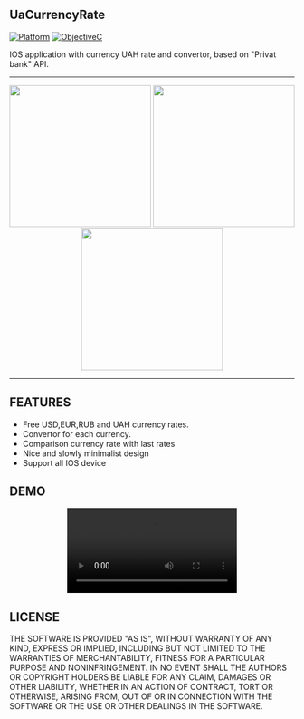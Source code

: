 ## UaCurrencyRate

[![Platform](https://img.shields.io/badge/platform-ios-blue.svg?style=flat
)](https://developer.apple.com/iphone/index.action)
[![ObjectiveC](https://img.shields.io/badge/Objective--C-2.0-blue.svg)](https://developer.apple.com/library/content/documentation/Cocoa/Conceptual/ProgrammingWithObjectiveC/Introduction/Introduction.html) 

IOS application with currency UAH rate and convertor, based on "Privat bank" API.

---

<p align="center">
<img src="https://pp.userapi.com/c837434/v837434677/2d0ef/ly1dp6Emzcs.jpg" width="250">
<img src="https://pp.userapi.com/c837434/v837434677/2d0f9/z8wZk9nFSoQ.jpg" width="250">
<img src="https://pp.userapi.com/c837434/v837434677/2d103/6xOGskmH3Bs.jpg" width="250">
</p>

---

## FEATURES

- Free USD,EUR,RUB and UAH currency rates.
- Convertor for each currency.
- Comparison currency rate with last rates
- Nice and slowly minimalist design
- Support all IOS device

## DEMO

<p align="center">
<video controls autoplay>
  <source src="https://media.giphy.com/media/3ohzdZvHtpLtLQbiAU/source.mp4" type="video/mp4">
</video>
</p>

## LICENSE

THE SOFTWARE IS PROVIDED "AS IS", WITHOUT WARRANTY OF ANY KIND, EXPRESS OR
IMPLIED, INCLUDING BUT NOT LIMITED TO THE WARRANTIES OF MERCHANTABILITY,
FITNESS FOR A PARTICULAR PURPOSE AND NONINFRINGEMENT. IN NO EVENT SHALL THE
AUTHORS OR COPYRIGHT HOLDERS BE LIABLE FOR ANY CLAIM, DAMAGES OR OTHER
LIABILITY, WHETHER IN AN ACTION OF CONTRACT, TORT OR OTHERWISE, ARISING FROM,
OUT OF OR IN CONNECTION WITH THE SOFTWARE OR THE USE OR OTHER DEALINGS IN
THE SOFTWARE.
